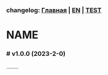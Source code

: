 ### changelog: [Главная](./../CHANGELOG-RU.md) | [EN](./CHANGELOG-EN.md) | [TEST](./CHANGELOG-TEST.md)

# NAME

### # v1.0.0 (2023-2-0)

........

